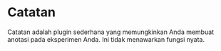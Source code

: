 # Catatan

Catatan adalah plugin sederhana yang memungkinkan Anda membuat anotasi pada eksperimen Anda. Ini tidak menawarkan fungsi nyata.